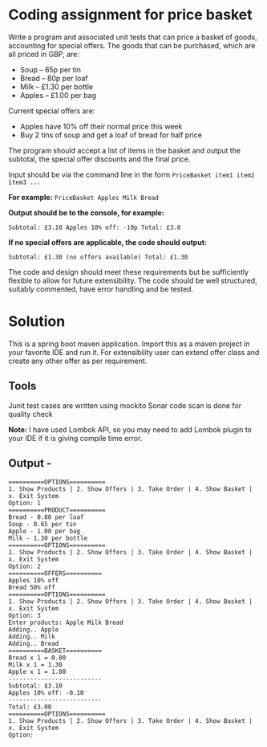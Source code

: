 # Coding assignment for price basket

Write a program and associated unit tests that can price a basket of goods, accounting for special offers.
The goods that can be purchased, which are all priced in GBP, are:

* Soup – 65p per tin
* Bread – 80p per loaf
* Milk – £1.30 per bottle
* Apples – £1.00 per bag

Current special offers are:

* Apples have 10% off their normal price this week
* Buy 2 tins of soup and get a loaf of bread for half price

The program should accept a list of items in the basket and output the subtotal, the special offer discounts and the final price.

Input should be via the command line in the form `PriceBasket item1 item2 item3 ...`

**For example:** `PriceBasket Apples Milk Bread`

**Output should be to the console, for example:**

`Subtotal: £3.10
Apples 10% off: -10p
Total: £3.0`

**If no special offers are applicable, the code should output:**

`Subtotal: £1.30
(no offers available)
Total: £1.30`

The code and design should meet these requirements but be sufficiently flexible to allow for future extensibility. The code should be well structured, suitably commented, have error handling and be tested.

# Solution
This is a spring boot maven application. Import this as a maven project in your favorite IDE and run it. For extensibility user can extend offer class and create any other offer as per requirement.

## Tools
Junit test cases are written using mockito
Sonar code scan is done for quality check

**Note:** I have used Lombok API, so you may need to add Lombok plugin to your IDE if it is giving compile time error.

## Output -

```
==========OPTIONS==========
1. Show Products | 2. Show Offers | 3. Take Order | 4. Show Basket | x. Exit System
Option: 1
==========PRODUCT==========
Bread - 0.80 per loaf
Soup - 0.65 per tin
Apple - 1.00 per bag
Milk - 1.30 per bottle
==========OPTIONS==========
1. Show Products | 2. Show Offers | 3. Take Order | 4. Show Basket | x. Exit System
Option: 2
==========OFFERS==========
Apples 10% off
Bread 50% off
==========OPTIONS==========
1. Show Products | 2. Show Offers | 3. Take Order | 4. Show Basket | x. Exit System
Option: 3
Enter products: Apple Milk Bread
Adding.. Apple
Adding.. Milk
Adding.. Bread
==========BASKET==========
Bread x 1 = 0.80
Milk x 1 = 1.30
Apple x 1 = 1.00
--------------------------
Subtotal: £3.10
Apples 10% off: -0.10
--------------------------
Total: £3.00
==========OPTIONS==========
1. Show Products | 2. Show Offers | 3. Take Order | 4. Show Basket | x. Exit System
Option:
